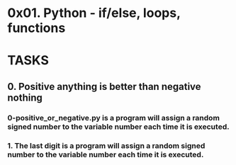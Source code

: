 # 0x01. Python - if/else, loops, functions

# TASKS

## 0. Positive anything is better than negative nothing

### 0-positive_or_negative.py is a program will assign a random signed number to the variable number each time it is executed.

### 1. The last digit is a program will assign a random signed number to the variable number each time it is executed.